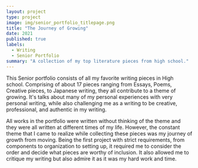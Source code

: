 ```yaml
---
layout: project
type: project
image: img/senior_portfolio_titlepage.png
title: "The Journey of Growing"
date: 2021
published: true
labels:
  - Writing
  - Senior Portfolio
summary: "A collection of my top literature pieces from high school."
---
```


This Senior portfolio consists of all my favorite writing pieces in High school. Comprising of about 17 pieces ranging from Essays, Poems, Creative pieces, to Japanese writing, they all contribute to a theme of growing. It's talks about many of my personal experiences with very personal writing, while also challenging me as a writing to be creative, professional, and authentic in my writing.

All works in the portfolio were written without thinking of the theme and they were all written at different times of my life. However, the constant theme that I came to realize while collecting these pieces was my journey of growth from moving. Being the first project with strict requirements, from components to organization to setting up, it required me to consider the order and decide what pieces are worthy of inclusion. It also allowed me to critique my writing but also admire it as it was my hard work and time.
